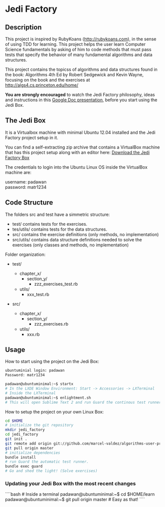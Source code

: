 # Jedi Factory

<h2>Description</h2>
  
This project is inspired by RubyKoans (http://rubykoans.com), in the sense of using TDD for learning.
This project helps the user learn Computer Science fundamentals by asking of him to code methods that
must pass tests that specify the behavior of many fundamental algorithms and data structures.

This project contains the topicss of algorithms and data structures found in the book:
Algorithms 4th Ed by Robert Sedgewick and Kevin Wayne, focusing on the book and the exercises at http://algs4.cs.princeton.edu/home/

**You are strongly encouraged** to watch the Jedi Factory philosophy, ideas and instructions in this [Google Doc presentation](http://bit.ly/UbsG8O), 
before you start using the Jedi Box.

<h2>The Jedi Box</h2>

It is a Virtualbox machine with minimal Ubuntu 12.04 installed and the Jedi Factory project setup in it.

You can find a self-extracting zip archive that contains a VirtualBox machine that has this project
setup along with an editor here: 
[Download the Jedi Factory Box](http://bit.ly/11uWxIM)

The credentials to login into the Ubuntu Linux OS inside the VirtualBox machine are:

username: padawan  
password: matr1234
  
<h2>Code Structure</h2>
  
The folders src and test have a simmetric structure:
* test/ contains tests for the exercises.
* tes/utils/ contains tests for the data structures.
* src/ contains the exercise definitions (only methods, no implementation)
* src/utils/ contains data structure definitions needed to solve the exercises (only classes and methods, no implementation)

Folder organization:
* test/
    * chapter_x/
      * section_y/
          * zzz_exercises_test.rb
    * utils/
      * xxx_test.rb
  
* src/
    * chapter_x/
        * section_y/
          * zzz_exercises.rb
    * utils/
      * xxx.rb

<h2>Usage</h2>

How to start using the project on the Jedi Box:
````bash
ubuntuminial login: padawan
Password: matr1234

padawan@ubuntuminimal:~$ startx
# In the LXDE Window Environment: Start -> Accessories -> LXTerminal
# Inside the LXTerminal
padawan@ubuntuminimal:~$ enlightment.sh
# This will open Sublime Text 2 and run Guard the continous test runner
````

How to setup the project on your own Linux Box:

````bash
cd $HOME
# initialize the git repository
mkdir jedi_factory
cd jedi_factory
git init .
git remote add origin git://github.com/marcel-valdez/algorithms-user-project.git
git pull origin master
# initialize dependencies
bundle install
# run Guard the automatic test runner.
bundle exec guard
# Go and shed the light! (Solve exercises)
````
<h3>Updating your Jedi Box with the most recent changes</h3>
````bash
# Inside a terminal
padawan@ubuntuminimal:~$ cd $HOME/learn
padawan@ubuntuminimal:~$ git pull origin master
# Easy as that!
````
